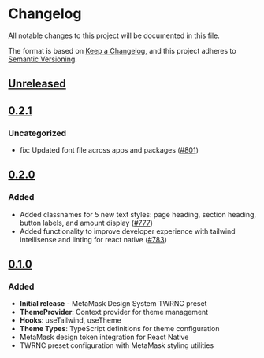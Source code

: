 # Changelog

All notable changes to this project will be documented in this file.

The format is based on [Keep a Changelog](https://keepachangelog.com/en/1.0.0/),
and this project adheres to [Semantic Versioning](https://semver.org/spec/v2.0.0.html).

## [Unreleased]

## [0.2.1]

### Uncategorized

- fix: Updated font file across apps and packages ([#801](https://github.com/MetaMask/metamask-design-system/pull/801))

## [0.2.0]

### Added

- Added classnames for 5 new text styles: page heading, section heading, button labels, and amount display ([#777](https://github.com/MetaMask/metamask-design-system/pull/777))
- Added functionality to improve developer experience with tailwind intellisense and linting for react native ([#783](https://github.com/MetaMask/metamask-design-system/pull/783))

## [0.1.0]

### Added

- **Initial release** - MetaMask Design System TWRNC preset
- **ThemeProvider**: Context provider for theme management
- **Hooks**: useTailwind, useTheme
- **Theme Types**: TypeScript definitions for theme configuration
- MetaMask design token integration for React Native
- TWRNC preset configuration with MetaMask styling utilities

[Unreleased]: https://github.com/MetaMask/metamask-design-system/compare/@metamask/design-system-twrnc-preset@0.2.1...HEAD
[0.2.1]: https://github.com/MetaMask/metamask-design-system/compare/@metamask/design-system-twrnc-preset@0.2.0...@metamask/design-system-twrnc-preset@0.2.1
[0.2.0]: https://github.com/MetaMask/metamask-design-system/compare/@metamask/design-system-twrnc-preset@0.1.0...@metamask/design-system-twrnc-preset@0.2.0
[0.1.0]: https://github.com/MetaMask/metamask-design-system/releases/tag/@metamask/design-system-twrnc-preset@0.1.0
